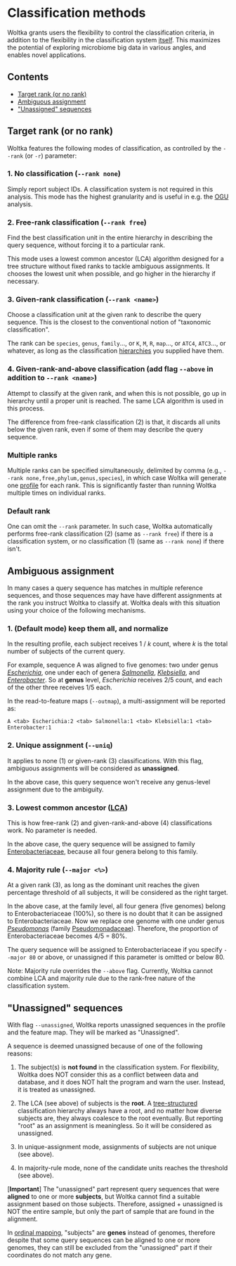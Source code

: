 # Classification methods

Woltka grants users the flexibility to control the classification criteria, in addition to the flexibility in the classification system [itself](hierarchy.md). This maximizes the potential of exploring microbiome big data in various angles, and enables novel applications.


## Contents

- [Target rank (or no rank)](#target-rank-or-no-rank)
- [Ambiguous assignment](#ambiguous-assignment)
- ["Unassigned" sequences](#"unassigned"-sequences)


## Target rank (or no rank)

Woltka features the following modes of classification, as controlled by the `--rank` (or `-r`) parameter:

### 1. **No** classification (`--rank none`)

Simply report subject IDs. A classification system is not required in this analysis. This mode has the highest granularity and is useful in e.g. the [OGU](ogu.md) analysis.

### 2. **Free-rank** classification (`--rank free`)

Find the best classification unit in the entire hierarchy in describing the query sequence, without forcing it to a particular rank.

This mode uses a lowest common ancestor (LCA) algorithm designed for a tree structure without fixed ranks to tackle ambiguous assignments. It chooses the lowest unit when possible, and go higher in the hierarchy if necessary.

### 3. **Given-rank** classification (`--rank <name>`)

Choose a classification unit at the given rank to describe the query sequence. This is the closest to the conventional notion of "taxonomic classification".

The rank can be `species`, `genus`, `family`..., or `K`, `M`, `R`, `map`..., or `ATC4`, `ATC3`..., or whatever, as long as the classification [hierarchies](hierarchy.md#supported-hierarchy-files) you supplied have them.

### 4. **Given-rank-and-above** classification (add flag `--above` in addition to `--rank <name>`)

Attempt to classify at the given rank, and when this is not possible, go up in hierarchy until a proper unit is reached. The same LCA algorithm is used in this process.

The difference from free-rank classification (2) is that, it discards all units below the given rank, even if some of them may describe the query sequence.

### Multiple ranks

Multiple ranks can be specified simultaneously, delimited by comma (e.g., `--rank none,free,phylum,genus,species`), in which case Woltka will generate one [profile](output.md) for each rank. This is significantly faster than running Woltka multiple times on individual ranks.

### Default rank

One can omit the `--rank` parameter. In such case, Woltka automatically performs free-rank classification (2) (same as `--rank free`) if there is a classification system, or no classification (1) (same as `--rank none`) if there isn't.


## Ambiguous assignment

In many cases a query sequence has matches in multiple reference sequences, and those sequences may have have different assignments at the rank you instruct Woltka to classify at. Woltka deals with this situation using your choice of the following mechanisms.

### 1. (Default mode) keep them all, and normalize

In the resulting profile, each subject receives 1 / _k_ count, where _k_ is the total number of subjects of the current query.

For example, sequence A was aligned to five genomes: two under genus [_Escherichia_](https://www.ncbi.nlm.nih.gov/Taxonomy/Browser/wwwtax.cgi?mode=Info&id=561&lvl=3&lin=f&keep=1&srchmode=1&unlock), one under each of genera [_Salmonella_](https://www.ncbi.nlm.nih.gov/Taxonomy/Browser/wwwtax.cgi?mode=Info&id=590&lvl=3&lin=f&keep=1&srchmode=1&unlock), [_Klebsiella_](https://www.ncbi.nlm.nih.gov/Taxonomy/Browser/wwwtax.cgi?mode=Info&id=570&lvl=3&lin=f&keep=1&srchmode=1&unlock), and [_Enterobacter_](https://www.ncbi.nlm.nih.gov/Taxonomy/Browser/wwwtax.cgi?mode=Info&id=547&lvl=3&lin=f&keep=1&srchmode=1&unlock). So at **genus** level, _Escherichia_ receives 2/5 count, and each of the other three receives 1/5 each.

In the read-to-feature maps (`--outmap`), a multi-assignment will be reported as:

```
A <tab> Escherichia:2 <tab> Salmonella:1 <tab> Klebsiella:1 <tab> Enterobacter:1
```

### 2. Unique assignment (`--uniq`)

It applies to none (1) or given-rank (3) classifications. With this flag, ambiguous assignments will be considered as **unassigned**.

In the above case, this query sequence won't receive any genus-level assignment due to the ambiguity.

### 3. Lowest common ancestor ([LCA](https://en.wikipedia.org/wiki/Lowest_common_ancestor))

This is how free-rank (2) and given-rank-and-above (4) classifications work. No parameter is needed.

In the above case, the query sequence will be assigned to family [Enterobacteriaceae](https://www.ncbi.nlm.nih.gov/Taxonomy/Browser/wwwtax.cgi?mode=Info&id=543&lvl=3&lin=f&keep=1&srchmode=1&unlock), because all four genera belong to this family.

### 4. Majority rule (`--major <%>`)

At a given rank (3), as long as the dominant unit reaches the given percentage threshold of all subjects, it will be considered as the right target.

In the above case, at the family level, all four genera (five genomes) belong to Enterobacteriaceae (100%), so there is no doubt that it can be assigned to Enterobacteriaceae. Now we replace one genome with one under genus [_Pseudomonas_](https://www.ncbi.nlm.nih.gov/Taxonomy/Browser/wwwtax.cgi?mode=Info&id=286&lvl=3&lin=f&keep=1&srchmode=1&unlock) (family [Pseudomonadaceae](https://www.ncbi.nlm.nih.gov/Taxonomy/Browser/wwwtax.cgi?mode=Info&id=135621&lvl=3&lin=f&keep=1&srchmode=1&unlock)). Therefore, the proportion of Enterobacteriaceae becomes 4/5 = 80%.

The query sequence will be assigned to Enterobacteriaceae if you specify `--major 80` or above, or unassigned if this parameter is omitted or below 80.

Note: Majority rule overrides the `--above` flag. Currently, Woltka cannot combine LCA and majority rule due to the rank-free nature of the classification system.


## "Unassigned" sequences

With flag `--unassigned`, Woltka reports unassigned sequences in the profile and the feature map. They will be marked as "Unassigned".

A sequence is deemed unassigned because of one of the following reasons:

1. The subject(s) is **not found** in the classification system. For flexibility, Woltka does NOT consider this as a conflict between data and database, and it does NOT halt the program and warn the user. Instead, it is treated as unassigned.

2. The LCA (see above) of subjects is the **root**. A [tree-structured](hierarchy.md) classification hierarchy always have a root, and no matter how diverse subjects are, they always coalesce to the root eventually. But reporting "root" as an assignment is meaningless. So it will be considered as unassigned.

3. In unique-assignment mode, assignments of subjects are not unique (see above).

4. In majority-rule mode, none of the candidate units reaches the threshold (see above).

[**Important**] The "unassigned" part represent query sequences that were **aligned** to one or more **subjects**, but Woltka cannot find a suitable assignment based on those subjects. Therefore, assigned + unassigned is NOT the entire sample, but only the part of sample that are found in the alignment.

In [ordinal mapping](ordinal.md), "subjects" are **genes** instead of genomes, therefore despite that some query sequences can be aligned to one or more genomes, they can still be excluded from the "unassigned" part if their coordinates do not match any gene.
